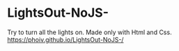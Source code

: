 # LightsOut-NoJS-
Try to turn all the lights on.
Made only with Html and Css.
https://phoiv.github.io/LightsOut-NoJS-/
